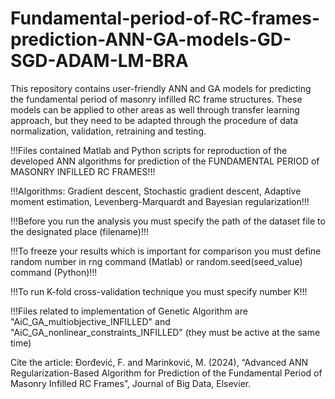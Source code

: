 # Fundamental-period-of-RC-frames-prediction-ANN-GA-models-GD-SGD-ADAM-LM-BRA

This repository contains user-friendly ANN and GA models for predicting the fundamental period of masonry infilled RC frame structures. These models can be applied to other areas as well through transfer learning approach, but they need to be adapted through the procedure of data normalization, validation, retraining and testing.

!!!Files contained Matlab and Python scripts for reproduction of the developed ANN algorithms for prediction of the FUNDAMENTAL PERIOD of MASONRY INFILLED RC FRAMES!!!

!!!Algorithms: Gradient descent, Stochastic gradient descent, Adaptive moment estimation, Levenberg-Marquardt and Bayesian regularization!!!

!!!Before you run the analysis you must specify the path of the dataset file to the designated place (filename)!!!

!!!To freeze your results which is important for comparison you must define random number in rng command (Matlab) or random.seed(seed_value) command (Python)!!!

!!!To run K-fold cross-validation technique you must specify number K!!!

!!!Files related to implementation of Genetic Algorithm are "AiC_GA_multiobjective_INFILLED" and "AiC_GA_nonlinear_constraints_INFILLED" (they must be active at the same time)

Cite the article: Đorđević, F. and Marinković, M. (2024), “Advanced ANN Regularization-Based Algorithm for Prediction of the Fundamental Period of Masonry Infilled RC Frames”, Journal of Big Data, Elsevier.
